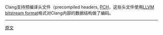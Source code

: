 

Clang支持预编译头文件（precompiled headers, [PCH](https://releases.llvm.org/11.0.0/tools/clang/docs/PCHInternals.html)，这些头文件使用[LLVM bitstream format](https://llvm.org/docs/BitCodeFormat.html)格式对Clang内部的数据结构做了编码。


---------------------    

[原文](https://releases.llvm.org/11.0.0/tools/clang/docs/InternalsManual.html#precompiled-headers)